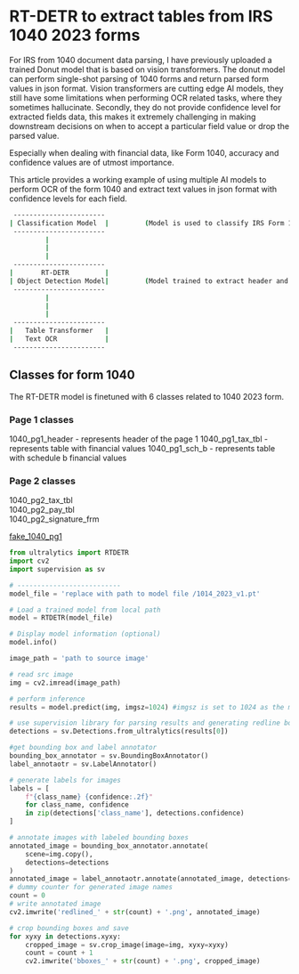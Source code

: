 # RT-DETR to extract tables from IRS 1040 2023 forms

For IRS from 1040 document data parsing, I have previously uploaded a trained Donut model that is based on vision transformers. The donut model can perform single-shot parsing of 1040 forms and return parsed form values in json format. Vision transformers are cutting edge AI models, they still have some limitations when performing OCR related tasks, where they sometimes hallucinate. Secondly, they do not provide confidence level for extracted fields data, this makes it extremely challenging in making downstream decisions on when to accept a particular field value or drop the parsed value.

Especially when dealing with financial data, like Form 1040, accuracy and confidence values are of utmost importance. 

This article provides a working example of using multiple AI models to perform OCR of the form 1040 and extract text values in json format with confidence levels for each field. 




```bash
 -----------------------
| Classification Model  |         (Model is used to classify IRS Form 1040 by page)
 ----------------------- 
         |
         |
         |
 -----------------------
|       RT-DETR         | 
| Object Detection Model|         (Model trained to extract header and tables from Form 1040)
 -----------------------
         |
         |
         |
 -----------------------
|   Table Transformer   | 
|   Text OCR            |  
 -----------------------
```

## Classes for form 1040
The RT-DETR model is finetuned with 6 classes related to 1040 2023 form.
  ### Page 1 classes
  1040_pg1_header      - represents header of the page 1
  1040_pg1_tax_tbl     - represents table with financial values
  1040_pg1_sch_b       - represents table with schedule b financial values
  ### Page 2 classes
  1040_pg2_tax_tbl  
  1040_pg2_pay_tbl  
  1040_pg2_signature_frm  





[fake_1040_pg1](https://github.com/user-attachments/assets/847a6fa1-099c-47a3-af17-eda61dbd01f6)


```python
from ultralytics import RTDETR
import cv2
import supervision as sv 

# --------------------------
model_file = 'replace with path to model file /1014_2023_v1.pt'

# Load a trained model from local path
model = RTDETR(model_file)

# Display model information (optional)
model.info()

image_path = 'path to source image'

# read src image
img = cv2.imread(image_path)

# perform inference
results = model.predict(img, imgsz=1024) #imgsz is set to 1024 as the model is finetuned with this size

# use supervision library for parsing results and generating redline boxes
detections = sv.Detections.from_ultralytics(results[0])

#get bounding box and label annotator
bounding_box_annotator = sv.BoundingBoxAnnotator() 
label_annotaotr = sv.LabelAnnotator()

# generate labels for images
labels = [
    f"{class_name} {confidence:.2f}"
    for class_name, confidence
    in zip(detections['class_name'], detections.confidence)
]

# annotate images with labeled bounding boxes
annotated_image = bounding_box_annotator.annotate(
    scene=img.copy(),
    detections=detections
)
annotated_image = label_annotaotr.annotate(annotated_image, detections=detections, labels=labels)
# dummy counter for generated image names
count = 0
# write annotated image
cv2.imwrite('redlined_' + str(count) + '.png', annotated_image)

# crop bounding boxes and save 
for xyxy in detections.xyxy:
    cropped_image = sv.crop_image(image=img, xyxy=xyxy)
    count = count + 1
    cv2.imwrite('bboxes_' + str(count) + '.png', cropped_image)


```

